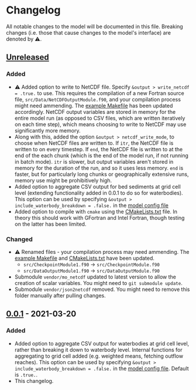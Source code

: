 # Changelog

All notable changes to the model will be documented in this file. Breaking changes (i.e. those that cause changes to the model's interface) are denoted by ⚠️.

## [Unreleased]

### Added

- ⚠️ Added option to write to NetCDF file. Specify `&output > write_netcdf = .true.` to use. This requires the compilation of a new Fortran source file, `src/Data/NetCDFOutputModule.f90`, and your compilation process might need ammending. The [example Makefile](./Makefile.example) has been updated accordingly. NetCDF output variables are stored in memory for the entire model run (as opposed to CSV files, which are written iteratively on each time step), which means choosing to write to NetCDF may use significantly more memory. 
- Along with this, added the option `&output > netcdf_write_mode`, to choose when NetCDF files are written to. If `itr`, the NetCDF file is written to on every timestep. If `end`, the NetCDF file is written to at the end of the each chunk (which is the end of the model run, if not running in batch mode). `itr` is slower, but output variables aren't stored in memory for the duration of the run, and so it uses less memory. `end` is faster, but for particularly long chunks or geographically extensive runs, memory use might be prohibitively high.
- Added option to aggregate CSV output for bed sediments at grid cell level (extending functionality added in 0.0.1 to do so for waterbodies). This option can be used by specifying `&output > include_waterbody_breakdown = .false.` in the [model config file](./config.example/config.example.nml)
- Added option to compile with `cmake` using the [CMakeLists.txt](./CMakeLists.txt) file. In theory this should work with GFortran and Intel Fortran, though testing on the latter has been limited.

### Changed

- ⚠️ Renamed files - your compilation process may need ammending. The [example Makefile](./Makefile.example) and [CMakeLists.txt](./CMakeLists.txt) have been updated.
    - `src/CheckpointModule1.f90` → `src/CheckpointModule.f90`
    - `src/DataOutputModule1.f90` → `src/DataOutputModule.f90`
- Submodule `vendor/mo_netcdf` updated to latest version to allow the creation of scalar variables. You might need to `git submodule update`.
- Submodule `vendor/json2netcdf` removed. You might need to remove this folder manually after pulling changes.

## [0.0.1] - 2021-03-20

### Added

- Added option to aggregate CSV output for waterbodies at grid cell level, rather than breaking it down to waterbody level. Internal functions for aggregating to grid cell added (e.g. weighted means, fetching outflow reaches). This option can be used by specifying `&output > include_waterbody_breakdown = .false.` in the [model config file](./config.example/config.example.nml). Default is `.true.`.
- This changelog.

[unreleased]: https://github.com/nerc-ceh/nanofase/compare/0.0.1...HEAD
[0.0.1]: https://github.com/nerc-ceh/nanofase/releases/tag/0.0.1